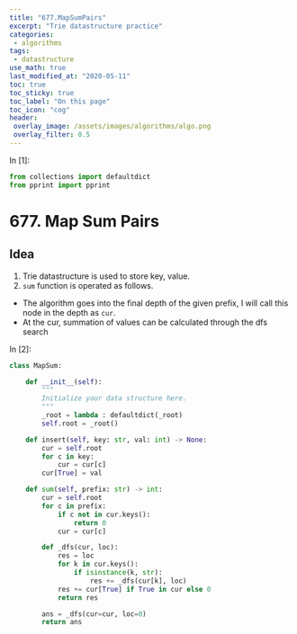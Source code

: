 ```yaml
---
title: "677.MapSumPairs"
excerpt: "Trie datastructure practice"
categories:
 - algorithms
tags:
 - datastructure
use_math: true
last_modified_at: "2020-05-11"
toc: true
toc_sticky: true
toc_label: "On this page"
toc_icon: "cog"
header:
 overlay_image: /assets/images/algorithms/algo.png
 overlay_filter: 0.5
---
```


<div class="prompt input_prompt">
In&nbsp;[1]:
</div>

<div class="input_area" markdown="1">

```python
from collections import defaultdict
from pprint import pprint
```

</div>

# 677. Map Sum Pairs

## Idea
1. Trie datastructure is used to store key, value. 
2. `sum` function is operated as follows. 
* The algorithm goes into the final depth of the given prefix, I will call this node in the depth as `cur`.
* At the cur, summation of values can be calculated through the dfs search 

<div class="prompt input_prompt">
In&nbsp;[2]:
</div>

<div class="input_area" markdown="1">

```python
class MapSum:

    def __init__(self):
        """
        Initialize your data structure here.
        """
        _root = lambda : defaultdict(_root)
        self.root = _root()

    def insert(self, key: str, val: int) -> None:
        cur = self.root
        for c in key:
            cur = cur[c]
        cur[True] = val

    def sum(self, prefix: str) -> int:
        cur = self.root
        for c in prefix:
            if c not in cur.keys():
                return 0
            cur = cur[c]

        def _dfs(cur, loc):
            res = loc
            for k in cur.keys():
                if isinstance(k, str):
                    res += _dfs(cur[k], loc)
            res += cur[True] if True in cur else 0
            return res

        ans = _dfs(cur=cur, loc=0)
        return ans
```

</div>
